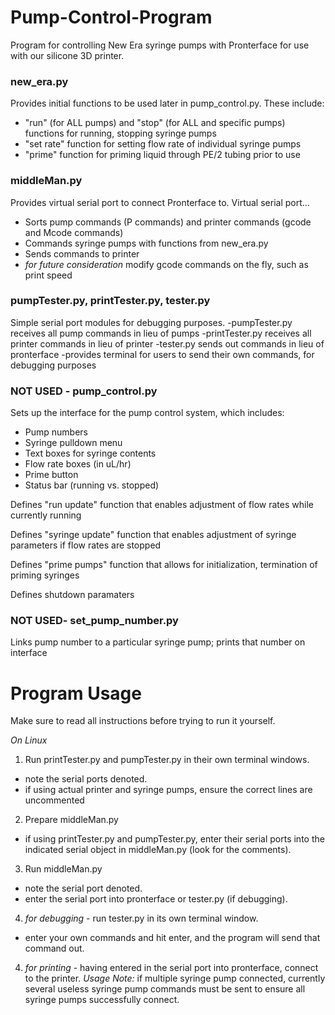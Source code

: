 # Pump-Control-Program
Program for controlling New Era syringe pumps with Pronterface for use with our silicone 3D printer.

### new_era.py
Provides initial functions to be used later in pump_control.py. These include:
  - "run" (for ALL pumps) and "stop" (for ALL and specific pumps) functions for running, stopping syringe pumps
  - "set rate" function for setting flow rate of individual syringe pumps
  - "prime" function for priming liquid through PE/2 tubing prior to use
  
### middleMan.py
Provides virtual serial port to connect Pronterface to. Virtual serial port...
  - Sorts pump commands (P commands) and printer commands (gcode and Mcode commands)
  - Commands syringe pumps with functions from new_era.py
  - Sends commands to printer
  - *for future consideration* modify gcode commands on the fly, such as print speed
  
### pumpTester.py, printTester.py, tester.py
Simple serial port modules for debugging purposes.
  -pumpTester.py receives all pump commands in lieu of pumps
  -printTester.py receives all printer commands in lieu of printer
  -tester.py sends out commands in lieu of pronterface
      -provides terminal for users to send their own commands, for debugging purposes

### NOT USED - pump_control.py
Sets up the interface for the pump control system, which includes:
  - Pump numbers
  - Syringe pulldown menu
  - Text boxes for syringe contents
  - Flow rate boxes (in uL/hr)
  - Prime button
  - Status bar (running vs. stopped)

Defines "run update" function that enables adjustment of flow rates while currently running

Defines "syringe update" function that enables adjustment of syringe parameters if flow rates are stopped

Defines "prime pumps" function that allows for initialization, termination of priming syringes

Defines shutdown paramaters

### NOT USED- set_pump_number.py

Links pump number to a particular syringe pump; prints that number on interface

# Program Usage
Make sure to read all instructions before trying to run it yourself.

*On Linux*
1. Run printTester.py and pumpTester.py in their own terminal windows.
  - note the serial ports denoted.
  - if using actual printer and syringe pumps, ensure the correct lines are uncommented
2. Prepare middleMan.py
  - if using printTester.py and pumpTester.py, enter their serial ports into the indicated serial object in middleMan.py (look for the comments).
3. Run middleMan.py
  - note the serial port denoted. 
  - enter the serial port into pronterface or tester.py (if debugging).
4. *for debugging* - run tester.py in its own terminal window.
  - enter your own commands and hit enter, and the program will send that command out.
4. *for printing* - having entered in the serial port into pronterface, connect to the printer.
*Usage Note:* if multiple syringe pump connected, currently several useless syringe pump commands must be sent to ensure all syringe pumps successfully connect.
